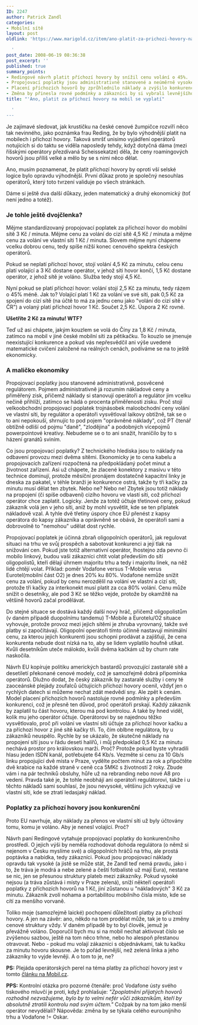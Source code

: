 ```yaml
---
ID: 2247
author: Patrick Zandl
categories:
- Mobilní sítě
layout: post
oldlink: 'https://www.marigold.cz/item/ano-platit-za-prichozi-hovory-na-mobil-se-vyplati

  '
post_date: 2008-06-19 08:36:38
post_excerpt: ''
published: true
summary_points:
- Redingové návrh platit příchozí hovory by snížil cenu volání o 45%.
- Propojovací poplatky jsou administrativně stanovené a neúměrně vysoké.
- Placení příchozích hovorů by zprůhlednilo náklady a zvýšilo konkurenci.
- Změna by přinesla rovné podmínky a zákazníci by si vybrali levnějšího operátora.
title: "'Ano, platit za příchozí hovory na mobil se vyplatí"

  '
---
```


Je zajímavé sledovat, jak krustičku na české cenové žumpičce rozvíří něco tak nevinného, jako poznámka frau Reding, že by bylo výhodnější platit na mobilech i příchozí hovory. Taková smršť unisimo vyjádření operátorů notujících si do taktu se viděla naposledy tehdy, když dotyčná dáma (mezi říšskými operátory přezdívaná Scheissekatze) děla, že ceny roamingových hovorů jsou příliš velké a mělo by se s nimi něco dělat. 

Ano, musím poznamenat, že platit příchozí hovory by oproti vší selské logice bylo opravdu výhodnější. První důkaz proto je společný nesouhlas operátorů, který toto tvrzení validuje po všech stránkách. 

Dáme si ještě dva další důkazy, jeden matematický a druhý ekonomický (toť není jedno a totéž). 

<h3>Je tohle ještě dvojčlenka?</h3>

Mějme standardizovaný propojovací poplatek za příchozí hovor do mobilní sítě 3 Kč / minuta. Mějme cenu za volání do cizí sítě 4,5 Kč / minuta a mějme cenu za volání ve vlastní síti 1 Kč / minuta. Slovem mějme nyní chápeme vcelku dobrou cenu, tedy spíše nižší konec cenového spektra českých operátorů. 

Pokud se neplatí příchozí hovor, stojí volání 4,5 Kč za minutu, celou cenu platí volající a 3 Kč dostane operátor, v jehož síti hovor končí, 1,5 Kč dostane operátor, z jehož sítě je voláno. Služba tedy stojí 4,5 Kč. 

Nyní pokud se platí příchozí hovor: volání stojí 2,5 Kč za minutu, tedy rázem o 45% méně. Jak to? Volající platí 1 Kč za volání ve své síti, pak 0,5 Kč za spojení do cizí sítě (na účtě to má za jednu cenu jako "volání do cizí sítě v ČR") a volaný platí příchozí hovor 1 Kč. Součet 2,5 Kč. Úspora 2 Kč rovné. 

<strong>Ušetříte 2 Kč za minutu! WTF?</strong>

Teď už asi chápete, jakým kouzlem se volá do Číny za 1,8 Kč / minuta, zatímco na mobil v jiné české mobilní síti za pětikačku. To kouzlo se jmenuje neexistující konkurence a pokud vás nepřesvědčil ani výše uvedené matematické cvičení založené na reálných cenách, podíváme se na to ještě ekonomicky. 

<h3>A maličko ekonomiky</h3>

Propojovací poplatky jsou stanovené administrativně, posvěcené regulátorem. Pojmem administrativně já rozumím nákladové ceny a přiměřený zisk, přičemž náklady si stanovují operátoři a regulátor jim vcelku nečině přihlíží, zatímco se hádá o procenta přiměřenosti zisku. Proč stojí velkoobchodní propojovací poplatek trojnásobek maloobchodní ceny volání ve vlastní síti, by regulátor a operátoři vysvětloval laikovy obtížně, tak se o to ani nepokouší, shrnujíc to pod pojem "oprávněné náklady", což PT čtenář obtížně odliší od pojmu "daně", "zlodějina" a podobných vícepojmů powerpointové kreativy. Nebudeme se o to ani snažit, hraničilo by to s házení granátů sviním. 

Co jsou propojovací poplatky? Z technického hlediska jsou to náklady na odbavení provozu mezi dvěma sítěmi. Ekonomicky je to cena kabelu a propojovacích zařízení rozpočtená na předpokládaný počet minut a životnost zařízení. Asi už chápete, že zlacené konektory z masivu v této technice dominují, protože měsíční pronájem dostatečně kapacitní linky je dneska za pakatel, v téhle branži je konkurence ostrá, takže ty tři kačky za minutu musí dělat ten zbytek. Nebo ne? Nebo ne! Zbytek jsou totiž náklady na propojení (či spíše odbavení) cizího hovoru ve vlastí síti, což příchozí operátor chce zaplatit. Logicky. Jenže za totéž účtuje třetinové ceny, pokud zákazník volá jen v jeho síti, aniž by mohl vysvětlit, kde se ten příplatek nákladově vzal. A tyhle dvě třetiny úspory chce EU přenést z kapsy operátora do kapsy zákazníka a oprávněně se obává, že operátoři sami a dobrovolně to "nemohou" udělat dost rychle.

Propojovací poplatek je účinná zbraň oligopolních operátorů, jak regulovat situaci na trhu ve svůj prospěch a sabotovat konkurenci a její tlak na snižování cen. Pokud jste totiž alternativní operátor, lhostejno zda pevno či mobilo linkový, budou vaši zákazníci chtít volat především do sítí oligopolistů, kteří dělají úhrnem majoritu trhu a tedy i majoritu linek, na něž lidé chtějí volat. Příklad: poměr Vodafone versus T-Mobile verus Eurotel(mobilní část O2) je dnes 20% ku 80%. Vodafone nemůže snížit cenu za volání, pokud by cenu nerozdělil na volání ve vlastní a cizí síti, protože tři kačky za interkonekt musí platit za cca 80% volání. Cenu může snížit o desetníky, ale pod 3 Kč se těžko vejde, protože by okamžitě na většině hovorů začal prodělávat. 

Do stejné situace se dostává každý další nový hráč, přičemž oligopolistům (v daném případě duopolnímu tandemu) T-Mobile a Eurotelu/O2 situace vyhovuje, protože provoz mezi jejich sítěmi je zhruba vyrovnaný, takže své platby si započítávají. Oligopolní operátoři tímto účinně nastavují minimální cenu, za kterou jejich konkurenti jsou schopni prodávat a zajišťují, že cena konkurenta nebude dost nízká na to, aby se lidem vyplatilo houfně utíkat. Kvůli desetníkům uteče málokdo, kvůli dvěma kačkám už by churn rate naskočila. 

Návrh EU kopíruje politiku amerických bastardů provozující zastaralé sítě a desetiletí překonané cenové modely, což je samozřejmě dobrá připomínka operátorů. Dlužno dodat, že český zákazník by zastaralé služby i ceny té zaoceánské plejády zoufalců účtujících příchozí hovory ocenil, vždyť jen o rychlých datech si můžeme nechat zdát medvědí sny. Ale zpět k cenám. Model placení příchozích hovorů nastoluje rovné podmínky a především konkurenci, což je přesně ten důvod, proč operátoři prskají. Každý zákazník by zaplatil tu část hovoru, kterou má pod kontrolou. A také by hned viděl, kolik mu jeho operátor účtuje. Operátorovi by se najednou těžko vysvětlovalo, proč při volání ve vlastní síti účtuje za příchozí hovor kačku a za příchozí hovor z jiné sítě kačky tři. To, čím oblbne regulátora, by u zákazníků neuspělo. Rychle by se ukázalo, že skutečné náklady na propojení sítí jsou v řádu deseti halířů, i můj předpoklad 0,5 Kč za minutu nechává prostor pro královskou marži. Proč? Protože pokud byste vyhradili hlasu jeden ISDN kanál, potřebujete 64 Kb/s. Vezměte si cenu za 10 Gb/s linku propojující dvě místa v Praze, vydělte počtem minut za rok a připočtěte dvě krabice na každé straně v ceně cca 5MKč s životností 2 roky. Zbude vám i na pár techniků obsluhy, hůře už na rebranding nebo nové A8 pro vedení. Pravda také je, že tohle neobhájí ani operátoři regulátorovi, takže i u těchto nákladů sami souhlasí, že jsou nevysoké, většinu jich vykazují ve vlastní síti, kde se ztratí ledasjaký náklad. 

<h3>Poplatky za příchozí hovory jsou konkurenční</h3>

Proto EU navrhuje, aby náklady za přenos ve vlastní síti už byly účtovány tomu, komu je voláno. Aby je nenesl volající. Proč?

Návrh paní Redingové vytahuje propojovací poplatky do konkurenčního prostředí. O jejich výši by neměla rozhodovat dohoda regulátora (o němž si nejenom v Česku myslíme své) a oligopolních hráčů na trhu, ale prostá poptávka a nabídka, tedy zákazníci. Pokud jsou propojovací náklady opravdu tak vysoké (a jistě se může stát, že Zandl teď nemá pravdu, jako i to, že tráva je modrá a nebe zelené a čeští fotbalisté už mají Eura), nestane se nic, jen se přesunou struktury plateb mezi zákazníky. Pokud vysoké nejsou (a tráva zůstává i místy v Praze zelená), sníží někteří operátoři poplatky z příchozích hovorů na 1 Kč, jiní zůstanou u "nákladových" 3 Kč za minutu. Zákazník zvolí nohama a portabilitou mobilního čísla místo, kde se cítí za menšího vorvaně.

Toliko moje (samozřejmě laické) pochopení důležitosti platby za příchozí hovory. A jen na závěr: ano, někdo na tom prodělat může, tak je to u změny cenové struktury vždy. V daném případě by to byl člověk, jemuž je převážně voláno. Doporučil bych mu si na mobil nechat aktivovat číslo se zvýšenou sazbou, ještě na tom něco trhne, nebo ho alespoň přestanou otravovat. Nebo - pokud mu volají zákaznici s objednávkami, tak tu kačku za minutu hovoru skousne. Je to pořád levnější, než zelená linka a jeho zákazníky to vyjde levněji. A o tom to je, ne?   

<strong>PS:</strong> Plejáda operátorských perel na téma platby za příchozí hovory jest v tomto <a href="http://mobil.idnes.cz/za-prichozi-hovory-se-v-cesku-platit-nebude-navrh-eu-poslali-operatori-k-ledu-1w6-/mob_operatori.asp?c=A080617_165634_mob_operatori_hro">článku na Mobil.cz</a>. 

<strong>PPS:</strong> Kontrolní otázka pro pozorné čtenáře: proč Vodafone ústy svého tiskového mluvčí je proti, když prohlašuje: <em>"Zpoplatnění přijatých hovorů rozhodně nezvažujeme, bylo by to velmi nefér vůči zákazníkům, kteří by absolutně ztratili kontrolu nad svým účtem."</em> Cožpak by na tom jako menší operátor nevydělali? Nápověda: změna by se týkala celého eurounijního trhu a Vodafone != Oskar.